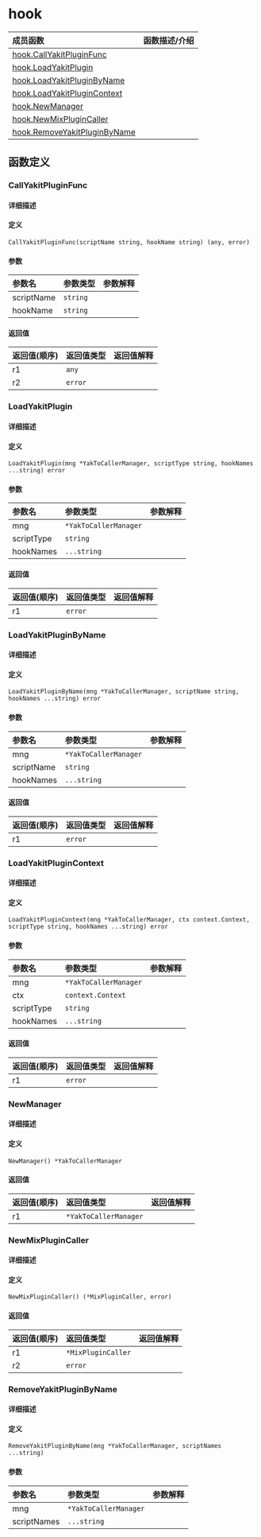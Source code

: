# hook

|成员函数|函数描述/介绍|
|:------|:--------|
| [hook.CallYakitPluginFunc](#callyakitpluginfunc) ||
| [hook.LoadYakitPlugin](#loadyakitplugin) ||
| [hook.LoadYakitPluginByName](#loadyakitpluginbyname) ||
| [hook.LoadYakitPluginContext](#loadyakitplugincontext) ||
| [hook.NewManager](#newmanager) ||
| [hook.NewMixPluginCaller](#newmixplugincaller) ||
| [hook.RemoveYakitPluginByName](#removeyakitpluginbyname) ||


## 函数定义
### CallYakitPluginFunc

#### 详细描述


#### 定义

`CallYakitPluginFunc(scriptName string, hookName string) (any, error)`

#### 参数
|参数名|参数类型|参数解释|
|:-----------|:---------- |:-----------|
| scriptName | `string` |   |
| hookName | `string` |   |

#### 返回值
|返回值(顺序)|返回值类型|返回值解释|
|:-----------|:---------- |:-----------|
| r1 | `any` |   |
| r2 | `error` |   |


### LoadYakitPlugin

#### 详细描述


#### 定义

`LoadYakitPlugin(mng *YakToCallerManager, scriptType string, hookNames ...string) error`

#### 参数
|参数名|参数类型|参数解释|
|:-----------|:---------- |:-----------|
| mng | `*YakToCallerManager` |   |
| scriptType | `string` |   |
| hookNames | `...string` |   |

#### 返回值
|返回值(顺序)|返回值类型|返回值解释|
|:-----------|:---------- |:-----------|
| r1 | `error` |   |


### LoadYakitPluginByName

#### 详细描述


#### 定义

`LoadYakitPluginByName(mng *YakToCallerManager, scriptName string, hookNames ...string) error`

#### 参数
|参数名|参数类型|参数解释|
|:-----------|:---------- |:-----------|
| mng | `*YakToCallerManager` |   |
| scriptName | `string` |   |
| hookNames | `...string` |   |

#### 返回值
|返回值(顺序)|返回值类型|返回值解释|
|:-----------|:---------- |:-----------|
| r1 | `error` |   |


### LoadYakitPluginContext

#### 详细描述


#### 定义

`LoadYakitPluginContext(mng *YakToCallerManager, ctx context.Context, scriptType string, hookNames ...string) error`

#### 参数
|参数名|参数类型|参数解释|
|:-----------|:---------- |:-----------|
| mng | `*YakToCallerManager` |   |
| ctx | `context.Context` |   |
| scriptType | `string` |   |
| hookNames | `...string` |   |

#### 返回值
|返回值(顺序)|返回值类型|返回值解释|
|:-----------|:---------- |:-----------|
| r1 | `error` |   |


### NewManager

#### 详细描述


#### 定义

`NewManager() *YakToCallerManager`

#### 返回值
|返回值(顺序)|返回值类型|返回值解释|
|:-----------|:---------- |:-----------|
| r1 | `*YakToCallerManager` |   |


### NewMixPluginCaller

#### 详细描述


#### 定义

`NewMixPluginCaller() (*MixPluginCaller, error)`

#### 返回值
|返回值(顺序)|返回值类型|返回值解释|
|:-----------|:---------- |:-----------|
| r1 | `*MixPluginCaller` |   |
| r2 | `error` |   |


### RemoveYakitPluginByName

#### 详细描述


#### 定义

`RemoveYakitPluginByName(mng *YakToCallerManager, scriptNames ...string)`

#### 参数
|参数名|参数类型|参数解释|
|:-----------|:---------- |:-----------|
| mng | `*YakToCallerManager` |   |
| scriptNames | `...string` |   |


